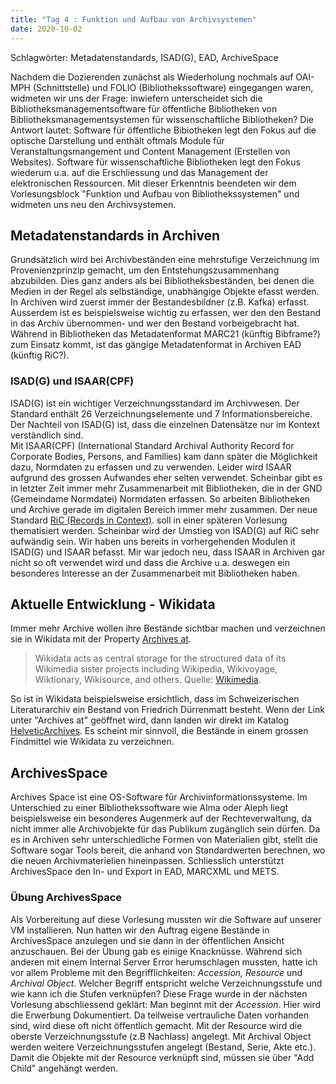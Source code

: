 ```yaml
---
title: "Tag 4 : Funktion und Aufbau von Archivsystemen"
date: 2020-10-02
---
```

Schlagwörter: Metadatenstandards, ISAD(G), EAD, ArchiveSpace

Nachdem die Dozierenden zunächst als Wiederholung nochmals auf OAI-MPH (Schnittstelle) und FOLIO (Bibliothekssoftware) eingegangen waren, widmeten wir uns der Frage: inwiefern unterscheidet sich die Bibliotheksmanagementsoftware für öffentliche Bibliotheken von Bibliotheksmanagementsystemen für wissenschaftliche Bibliotheken? Die Antwort lautet: Software für öffentliche Bibiotheken legt den Fokus auf die optische Darstellung und enthält oftmals Module für Veranstaltungsmangement und Content Management (Erstellen von Websites). Software für wissenschaftliche Bibliotheken legt den Fokus wiederum u.a. auf die 
Erschliessung und das Management der elektronischen Ressourcen. Mit dieser Erkenntnis beendeten wir dem Vorlesungsblock "Funktion und Aufbau von Bibliothekssystemen" und widmeten uns neu den Archivsystemen.

## Metadatenstandards in Archiven
Grundsätzlich wird bei Archivbeständen eine mehrstufige Verzeichnung im Provenienzprinzip gemacht, um den Entstehungszusammenhang abzubilden. Dies ganz anders als bei Bibliotheksbeständen, bei denen die Medien in der Regel als selbständige, unabhängige Objekte efasst werden. In Archiven wird zuerst immer der Bestandesbildner (z.B. Kafka) erfasst. Ausserdem ist es beispielsweise wichtig zu erfassen, wer den den Bestand in das Archiv übernommen- und wer den Bestand vorbeigebracht hat.
Während in Bibliotheken das Metadatenformat MARC21 (künftig Bibframe?) zum Einsatz kommt, ist das gängige Metadatenformat in Archiven EAD (künftig RiC?).

### ISAD(G) und ISAAR(CPF)
ISAD(G) ist ein wichtiger Verzeichnungsstandard im Archivwesen. Der Standard enthält 26 Verzeichnungselemente und 7 Informationsbereiche. Der Nachteil von ISAD(G) ist, dass die einzelnen Datensätze nur im Kontext verständlich sind.  
Mit ISAAR(CPF) (International Standard Archival Authority Record for Corporate Bodies, Persons, and Families) kam dann später die Möglichkeit dazu, Normdaten zu erfassen und zu verwenden. Leider wird ISAAR aufgrund des grossen Aufwandes eher selten verwendet. Scheinbar gibt es in letzter Zeit immer mehr Zusammenarbeit mit Bibliotheken, die in der GND (Gemeindame Normdatei) Normdaten erfassen. So arbeiten Bibliotheken und Archive gerade im digitalen  Bereich immer mehr zusammen. Der neue Standard [RiC (Records in Context)](https://en.wikipedia.org/wiki/Records_in_Contexts). soll in einer späteren Vorlesung thematisiert werden. Scheinbar wird der Umstieg von ISAD(G) auf RiC sehr aufwändig sein. 
Wir haben uns bereits in vorhergehenden Modulen it ISAD(G) und ISAAR befasst. Mir war jedoch neu, dass ISAAR in Archiven gar nicht so oft verwendet wird und dass die Archive u.a. deswegen ein besonderes Interesse an der Zusammenarbeit mit Bibliotheken haben.

## Aktuelle Entwicklung - Wikidata
Immer mehr Archive wollen ihre Bestände sichtbar machen und verzeichnen sie in Wikidata mit der Property [Archives at](https://www.wikidata.org/wiki/Property:P485).
> Wikidata acts as central storage for the structured data of its Wikimedia sister projects including Wikipedia, Wikivoyage, Wiktionary, Wikisource, and others. Quelle: [Wikimedia](https://www.wikidata.org/wiki/Wikidata:Main_Page).

So ist in Wikidata beispielsweise ersichtlich, dass im Schweizerischen Literaturarchiv ein Bestand von Friedrich Dürrenmatt besteht. Wenn der Link unter "Archives at" geöffnet wird, dann landen wir direkt im Katalog [HelveticArchives](https://www.helveticarchives.ch/detail.aspx?ID=165042). Es scheint mir sinnvoll, die Bestände in einem grossen Findmittel wie Wikidata zu verzeichnen.


## ArchivesSpace
Archives Space ist eine OS-Software für Archivinformationssysteme. Im Unterschied zu einer Bibliothekssoftware wie Alma oder Aleph liegt beispielsweise ein besonderes Augenmerk auf der Rechteverwaltung, da nicht immer alle Archivobjekte für das Publikum zugänglich sein dürfen. Da es in Archiven sehr unterschiedliche Formen von Materialien gibt, stellt die Software sogar Tools bereit, die anhand von Standardwerten berechnen, wo die neuen Archivmaterielien hineinpassen. Schliesslich unterstützt ArchivesSpace den In- und Export in EAD, MARCXML und METS.

### Übung ArchivesSpace
Als Vorbereitung auf diese Vorlesung mussten wir die Software auf unserer VM installieren. Nun hatten wir den Auftrag eigene Bestände in ArchivesSpace anzulegen und sie dann in der öffentlichen Ansicht anzuschauen. Bei der Übung gab es einige Knacknüsse. Während sich anderen mit einem Internal Server Error herumschlagen mussten, hatte ich vor allem Probleme mit den Begrifflichkeiten: *Accession, Resource* und *Archival Object*. Welcher Begriff entspricht welche Verzeichnungsstufe und wie kann ich die Stufen verknüpfen?
Diese Frage wurde in der nächsten Vorlesung abschliessend geklärt: Man beginnt mit der *Accession*. Hier wird die Erwerbung Dokumentiert. Da teilweise vertrauliche Daten vorhanden sind, wird diese oft nicht öffentlich gemacht. Mit der Resource wird die oberste Verzeichnungsstufe (z.B Nachlass) angelegt. Mit Archival Object werden weitere Verzeichnungsstufen angelegt (Bestand, Serie, Akte etc.). Damit die Objekte mit der Resource verknüpft sind, müssen sie über "Add Child" angehängt werden.












